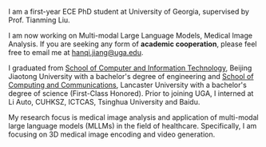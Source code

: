I am a first-year ECE PhD student at University of Georgia, supervised by Prof. Tianming Liu. 

I am now working on Multi-modal Large Language Models, Medical Image Analysis. If you are seeking any form of **academic cooperation**, please feel free to email me at [hanqi.jiang@uga.edu](hj67104@uga.edu). 

I graduated from [School of Computer and Information Technology](https://cs.bjtu.edu.cn/), Beijing Jiaotong University with a bachelor's degree of engineering and [School of Computing and Communications](https://www.lancaster.ac.uk/scc/), Lancaster University with a bachelor's degree of science (First-Class Honored). Prior to joining UGA, I interned at Li Auto, CUHKSZ, ICTCAS, Tsinghua University and Baidu. 


My research focus is medical image analysis and application of multi-modal large language models (MLLMs) in the field of healthcare. Specifically, I am focusing on 3D medical image encoding and video generation. 


